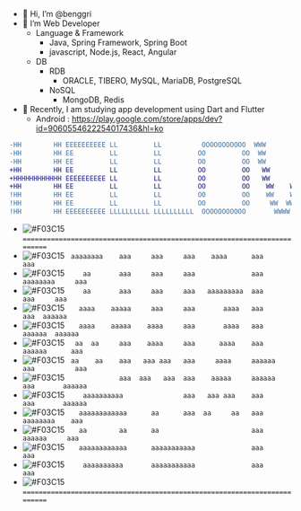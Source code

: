 - 👋 Hi, I’m @benggri
- 👀 I’m Web Developer
  - Language & Framework
    - Java, Spring Framework, Spring Boot
    - javascript, Node.js, React, Angular
  - DB
    - RDB
      - ORACLE, TIBERO, MySQL, MariaDB, PostgreSQL
    - NoSQL
      - MongoDB, Redis
- 🌱 Recently, I am studying app development using Dart and Flutter
  - Android : https://play.google.com/store/apps/dev?id=9060554622254017436&hl=ko

```diff
-HH        HH EEEEEEEEEE LL         LL          OOOOOOOOOOO  WWW        WWWWW        WWW
-HH        HH EE         LL         LL         OO         OO  WW        WW WW        WW
-HH        HH EE         LL         LL         OO         OO  WW        WW WW        WW
+HH        HH EE         LL         LL         OO         OO   WW      WW   WW      WW
+HHHHHHHHHHHH EEEEEEEEEE LL         LL         OO         OO   WW      WW   WW      WW
+HH        HH EE         LL         LL         OO         OO    WW    WW     WW    WW
!HH        HH EE         LL         LL         OO         OO    WW    WW     WW    WW
!HH        HH EE         LL         LL         OO         OO     WW  WW       WW  WW
!HH        HH EEEEEEEEEE LLLLLLLLLL LLLLLLLLLL  OOOOOOOOOOO       WWWW         WWWW
```

- ![#F03C15]() `=========================================================================`
- ![#F03C15]() ` aaaaaaaa    aaa     aaa     aaa    aaaa      aaa                   aaa`
- ![#F03C15]() `    aa       aaa     aaa     aaa              aaa      aaaaaaaa     aaa`
- ![#F03C15]() `    aa       aaa     aaa     aaa   aaaaaaaaa  aaa           aaa     aaa`
- ![#F03C15]() `   aaaa    aaaaa     aaa     aaa       aaaa   aaa           aaa  aaaaaa`
- ![#F03C15]() `   aaaa    aaaaa    aaaa     aaa       aaaa   aaa        aaaaaa  aaaaaa`
- ![#F03C15]() `  aa  aa     aaa    aaaa     aaa      aaaa    aaa       aaaaaa      aaa`
- ![#F03C15]() ` aa    aa    aaa   aaa aaa   aaa     aaaa     aaaaaa   aaa          aaa`
- ![#F03C15]() `             aaa  aaa   aaa  aaa    aaaaa     aaaaaa   aaa       aaaaaa`
- ![#F03C15]() `    aaaaaaaaaa               aaa   aaa aaa    aaa      aaa       aaaaaa`
- ![#F03C15]() `   aaaaaaaaaaaa      aa      aaa  aa     aa   aaa       aaaaaaaa    aaa`
- ![#F03C15]() `   aa        aa      aa                       aaa        aaaaaa     aaa`
- ![#F03C15]() `   aaaaaaaaaaaa      aaaaaaaaaaa              aaa                   aaa`
- ![#F03C15]() `    aaaaaaaaaa       aaaaaaaaaaa              aaa                   aaa`
- ![#F03C15]() `=========================================================================`

<!---
benggri/benggri is a ✨ special ✨ repository because its `README.md` (this file) appears on your GitHub profile.
You can click the Preview link to take a look at your changes.
--->

